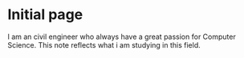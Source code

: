 # Initial page

I am an civil engineer who always have a great passion for Computer Science. This note reflects what i am studying in this field.

